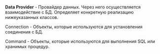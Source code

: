 **Data Provider** - Провайдер данных. Через него осуществляется взаимодействие с БД. Определяет конкретную реализацию нижеуказанных классов.

Connection - Объекты, которые используются для установления соединения с БД.

Command - Объекты, которые используются для выполнения SQL или хранимых процедур.